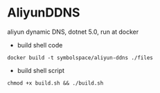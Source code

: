 # AliyunDDNS
 aliyun dynamic DNS, dotnet 5.0, run at docker

* build shell code
```shell
docker build -t symbolspace/aliyun-ddns ./files
```
* build shell script
```shell
chmod +x build.sh && ./build.sh
```